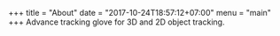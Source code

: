 +++
title = "About"
date = "2017-10-24T18:57:12+07:00"
menu = "main"
+++
Advance tracking glove for 3D and 2D object tracking.
